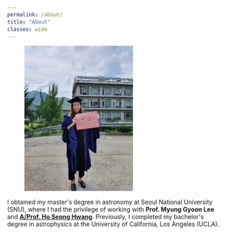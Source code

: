 ```yaml
---
permalink: /about/
title: "About"
classes: wide
---
```


<figure style="width: 50%" class="align-right">
  <a href="/assets/images/IMG_1670.JPG" title="SNU grad photo" alt="SNU graduation photo">
  <img src="/assets/images/IMG_1670.JPG" alt=""></a>
</figure>

I obtained my master's degree in astronomy at Seoul National University (SNU), where I had the privilege of working with **Prof. Myung Gyoon Lee** and [**A/Prof. Ho Seong Hwang**](https://hwanghs.github.io/). Previously, I completed my bachelor's degree in astrophysics at the University of California, Los Angeles (UCLA). 
